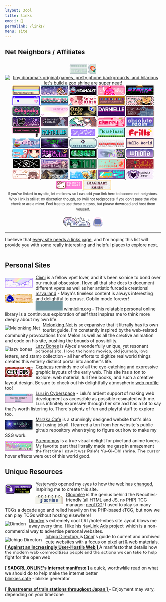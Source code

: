 ```yaml
---
layout: 3col
title: links
emoji: 🔗
permalink: /links/
menu: site
---
```


<h2>Net Neighbors / Affiliates</h2>
<div class="imgwall" style="padding: 10px 0 0 0; text-align: center;">
    <a target="_blank" href="https://pastelhello.com/">
        <img src="/graphics/linkout/pastelhell.gif" title="Pastel Hell and I are full of the same early web pixel site nostalgia. Robyn's lovingly curated Neopets resources, pixel clique memberships, and original pixel art are a true delight.">
    </a>
    <a target="_blank" href="https://tinydiorama.neocities.org/">
        <img src="https://tinydiorama.com/images/tinydiorama-button.gif" title="tiny diorama's original games, pretty phone backgrounds, and hilarious let's build a zoo shrine are super neat!">
    </a>
    <a target="_blank" href="https://themby.neocities.org/">
        <img src="/graphics/linkout/themby.png" title="Themby is run by Louie, a fellow postcard and D&D enthusiast. Check out their pleasing and chill site!">
    </a>
    <a target="_blank" href="https://artwork.neocities.org/">
        <img src="/graphics/linkout/artworkbuttonbambi.gif" title="Artwork has a lot of pixels, graphics, shrines, and art for you to enjoy. They are also a member of my pixel club!">
    </a>
    <a target="_blank" href="https://neonaut.neocities.org">
        <img src="/graphics/linkout/neonaut.png" title="Neonaut">
    </a>
    <a target="_blank" href="https://hillhouse.neocities.org/">
        <img src="/graphics/linkout/hillhouse.png" title="Hillhouse">
    </a>
    <a target="_blank" href="https://starfighter.neocities.org/">
        <img src="/graphics/linkout/starfighter.gif" title="Starfighter">
    </a>
    <a target="_blank" href="https://nenrikido.neocities.org/">
        <img src="/graphics/linkout/nenrikido.gif" title="nenrikido">
    </a>
    <a target="_blank" href="https://www.thefrugalgamer.net/">
        <img src="/graphics/linkout/frugalgamer_button4.png" title="The Frugal Gamer contains a dollmaker, original music, game logs, web material, photoshop brushes, and more.">
    </a>
    <a target="_blank" href="https://sugarblush.neocities.org/">
        <img src="/graphics/linkout/sugarblush.png" title="SugarBlush">
    </a>
    <a target="_blank" href="https://xandra.cc/">
        <img src="/graphics/linkout/xandra.png" title="Museum of Alexandra">
    </a>
    <a target="_blank" href="https://bisuko.neocities.org/">
        <img src="/graphics/linkout/tigercarnival.png" title="Tiger Carnival">
    </a>
    <a target="_blank" href="https://cobyzaby.neocities.org/" title="cobyzaby">
        <img src="/graphics/linkout/cobyzabybutton.gif">
    </a>
    <a target="_blank" href="https://daintyeco.neocities.org/" title="daintyeco">
        <img src="/graphics/linkout/daintyeco.gif">
    </a>
    <a target="_blank" href="https://onio.cafe/" title="Onio Café - a truly delightful personal site with a focus on community chat. Don't miss Onio's interesting and well-written thought posts!">
        <img src="/graphics/linkout/oniocafe.gif">
    </a>
    <a target="_blank" href="https://darnielle.me/" title="darnielle.me">
        <img src="/graphics/linkout/darnielle.gif">
    </a>
    <a target="_blank" href="https://ashtreelane.neocities.org/" title="ash tree lane">
        <img src="/graphics/linkout/ashtreelane.gif">
    </a>
    <a target="_blank" href="https://doqmeat.neocities.org/" title="doqmeat">
        <img src="/graphics/linkout/doqmeat.png">
    </a>
    <a target="_blank" href="https://jasm1nii.neocities.org/" title="jasmine's journal">
        <img src="/graphics/linkout/jasmines-journal-button.png">
    </a>
    <a target="_blank" href="https://sakana.neocities.org/" title="sakana">
        <img src="/graphics/linkout/sakana.png">
    </a>
    <a target="_blank" href="https://cherrywaves.neocities.org">
        <img src="/graphics/linkout/cherrywaves.gif" title="cherry waves">
    </a>
    <a target="_blank" href="https://theabsoluterealm.com/">
        <img src="/graphics/linkout/theabsolutelrealm.gif" title="the absolute realm">
    </a>
    <a target="_blank" href="https://pinkvampyr.leprd.space/">
        <img src="/graphics/linkout/pinkvampyr.gif" title="pinkvampyr">
    </a>
    <a target="_blank" href="https://paintkiller.neocities.org/">
        <img src="/graphics/linkout/paintkiller.gif" title="paintkiller">
    </a>
    <a target="_blank" href="https://justfluffingaround.neocities.org/">
        <img src="/graphics/linkout/justfluffingaroundbutton.png" title="Just Fluffing Around">
    </a>
    <a target="_blank" href="https://floral-tears.neocities.org/"><img src="/graphics/linkout/floral-tears-button.gif" title="Floral Tears"></a>
    <a href="https://fri11s.neocities.org" target="_blank">
        <span style="clip:rect(0 0 0 0);clip-path:inset(50%);height:1px;overflow:hidden;position:absolute;white-space:nowrap;width:1px;" >Frills' internet emporium</span>
        <style>@keyframes fri11sl{0%{fill:hsl(255,70%,70%)}10%{fill:hsl(330,100%,40%)}50%{fill:hsl(10,100%,50%)}60%{fill:hsl(51,100%,50%)}80%{fill:hsl(153,100%,40%)}100%{fill:hsl(204,100%,50%)}}.frillsl-tx{fill: hsl(330, 70%, 70%)}@media (prefers-reduced-motion: no-preference){.frillsl-tx{animation: fri11sl 10s 0s infinite forwards alternate}}</style>
        <svg xmlns="http://www.w3.org/2000/svg" width="88" height="31" aria-hidden="true"><path fill="#fff0f5" d="M83 0H5a5 5 0 0 0-5 5v21a5 5 0 0 0 5 5h78a5 5 0 0 0 5-5V5a5 5 0 0 0-5-5Z"/><path class="frillsl-tx" d="M23.8 17c.5.3.7.8.7 1.6 0 1-.4 1.7-1.2 2-1 .4-2.2.5-3.4.5h-4.2v1.8c0 2.1-.8 3.2-2.5 3.2-1.4 0-2.5-.8-3.3-2.4-.8-1.5-1.2-4-1.2-7.4 0-2 .4-3.9 1.3-5.5 1.6-3 5-5 8.4-5.1 2.8-.2 6.8 1 6.8 4.3s-3.2 3.4-5.7 3.4c-1.7 0-4.1.7-4.1 2.7h3.7c1.5 0 3.4 0 4.7.9Zm6 9.1c-1.2 0-2-.7-2.5-2.2-.7-2.8-1-6.1-.4-9 .3-1.6 1.1-2.8 2.7-2.8 1 0 2 .4 2.2 1.4a4 4 0 0 1 1.7-.8c1.4-.4 2.8-.4 4.1.2 1.4.6 2.8 2.3 2.1 3.9-.4.9-1.2 1.4-2.2 1.4-1.7 0-2.8-1-4.2.5-1.2 1.2-.8 3.3-.9 4.8 0 1.5-1 2.6-2.6 2.6Zm14-14.1c-2 0-3.3-1.8-3.3-3.6 0-2 1.5-3.5 3.4-3.5 2 0 3.4 1.6 3.4 3.5S45.7 12 43.8 12Zm0 14.1c-1.6 0-2.3-1.2-2.4-2.7-.3-2.5-.3-5 0-7.4.2-1.4 1-2.5 2.5-2.5s2.3 1.3 2.5 2.7c.3 2.5.3 5 0 7.4-.3 1.5-.9 2.5-2.6 2.5Zm8.4 0c-2.3 0-3-2.4-3.2-4.3a58 58 0 0 1 0-11.6c.2-2 .8-4.5 3.2-4.5 2.4 0 3.2 3.8 3.3 4.5.3 3.8.2 7.7-.2 11.5-.1 1.8-.9 4.4-3.1 4.4Zm8.3 0c-2.3 0-3-2.4-3.2-4.3a58 58 0 0 1 0-11.6c.2-2 1-4.5 3.3-4.5 2.4 0 3 2.5 3.2 4.5.3 3.8.3 7.7-.1 11.5-.1 1.9-1 4.4-3.2 4.4Zm10 0c-1.8 0-5.6-.5-5.6-3 0-.6.2-1 .6-1.4.4-.3 1-.5 1.5-.5 1 0 1.5.8 2.3.9.6 0 .9-.7.3-1l-2.1-.9c-1.4-.8-2.7-1.8-2.6-3.5 0-1.7 1.6-3 3.1-3.7 2-.8 4.3-.7 6.4-.1 1.3.4 2.9 1.5 2.9 3 0 1.6-1.9 2.3-3.2 1.5-.4-.2-1.3-.5-1.5 0-.1.5.2.8.6.9 1.1.4 2 .9 2.7 1.4a3 3 0 0 1 1 2.4c0 1.2-.5 2.2-1.7 3-1.2.7-2.7 1-4.7 1Z"/><path fill="gold" d="M76.2 4.2a2 2 0 0 1 1.5 1.5 2 2 0 0 1 1.6-1.5V4a2 2 0 0 1-1.5-1.5h-.1A2 2 0 0 1 76.2 4c-.1 0-.1.1 0 .2ZM71 7.3a3.7 3.7 0 0 1 2.6 2.6h.3a3.7 3.7 0 0 1 2.6-2.6c.1 0 .1-.2 0-.2a3.6 3.6 0 0 1-2.6-2.7h-.3A3.7 3.7 0 0 1 71 7.1c-.1 0-.1.1 0 .2ZM75.4 11.4a5.5 5.5 0 0 1 4 4h.3a5.5 5.5 0 0 1 4-4v-.3a5.5 5.5 0 0 1-4-4c0-.1-.3-.1-.4 0a5.5 5.5 0 0 1-3.9 4c-.2 0-.2.3 0 .3Z"/></svg>
    </a>
    <a target="_blank" href="https://slashdiv.neocities.org">
        <img src="/graphics/linkout/slashdiv.gif" height="31" width="88" title="slash div">
    </a>
    <a target="_blank" href="https://divergentrays.com/">
        <img src="/graphics/linkout/divergentrays.png" height="31" width="88" title="Divergent Rays">
    </a>
    <a target="_blank" href="https://abyssbloom.neocities.org/">
        <img src="/graphics/linkout/abyssbloom.png" title="Abyss Bloom">
    </a>
    <a target="_blank" href="https://screamingegg.neocities.org/">
        <img src="/graphics/linkout/screamingegg.png" title="Screaming Egg!">
    </a>
    <a target="_blank" href="https://forgettablename.neocities.org/">
        <img src="/graphics/linkout/forgettablename.gif" title="Hello World">
    </a>
    <a target="_blank" href="http://legacy.necrophantasia.com/">
        <img src="/graphics/linkout/necro.gif" title="Necrophantasia">
    </a>
    <a target="_blank" href="https://spiritcellar.neocities.org/">
        <img src="/graphics/linkout/spiritcellar_badge.gif" title="Spirit Cellar">
    </a>
    <a target="_blank" href="https://creaturefeature.neocities.org/">
        <img src="/graphics/linkout/creaturefeature.png" title="creature feature">
    </a>
    <a target="_blank" href="https://san-tagoy.online/">
        <img src="/graphics/linkout/san-tagoy.png" title="San Tagoy">
    </a>
    <a target="_blank" href="https://whiona.me/">
        <img src="/graphics/linkout/whiona_button.png" title="whiona.me">
    </a>
    <a target="_blank" href="https://leviathren.neocities.org/">
        <img src="/graphics/linkout/leviathrenbutton.gif" title="leviathren">
    </a>
    <a target="_blank" href="https://linwood.neocities.org/">
        <img src="/graphics/linkout/linwoodbutton.png" title="linwood">
    </a>
    <a target="_blank" href="https://thatoddhaystack.neocities.org/">
        <img src="/graphics/linkout/thatoddhaystack.png" title="That Odd Haystack">
    </a>
    <a target="_blank" href="https://nefritvel.neocities.org/">
        <img src="/graphics/linkout/nefritvel-animated.gif" title="nefritvel">
    </a>
    <a target="_blank" href="https://velvet-boutique.neocities.org/">
        <img src="/graphics/linkout/velvet-boutique.png" title="Velvet Boutique">
    </a>
    <a target="_blank" href="https://nonkiru.art/">
        <img src="/graphics/linkout/nonkiru_button_light.gif" title="nonkiru.art">
    </a>
    <a target="_blank" href="https://clockwooork.github.io/">
        <img src="/graphics/linkout/archive-of-tomorrow.png" title="Archive of Tomorrow">
    </a>
    <a target="_blank" href="https://angelribs.neocities.org/">
        <img src="/graphics/linkout/angelribs.png" title="A N G E L . . . R I B S">
    </a>
    <a target="_blank" href="https://gusbus.space/">
        <img src="/graphics/linkout/gusbus-88x31.png" title="GusBus Space">
    </a>
    <a target="blank" href="http://snifflebear.moe/hello">
        <img src="/graphics/linkout/snifflebearmoe.png" title="snifflebear">
    </a>
    <a target="blank" href="https://pizzacatdelights.neocities.org/">
        <img src="/graphics/linkout/Pizzacat-Delights.png" title="Pizzacat Delights">
    </a>
    <a target="blank" href="https://imaginarykarin.com/">
        <img src="/graphics/linkout/imaginary-karin.png" title="Imaginary Karin">
    </a>
</div>
<center>
    <text style="font-size: 80%;">If you've linked to my site, let me know so I can add your link here to become net neighbors. Who I link is still at my discretion though, so I will not reciprocate if you don't pass the vibe check or are a minor. Feel free to use these buttons, but please download and host them yourself.</text>
    <br>
    <br>
    <img src="/graphics/site_buttons/LostLetters88x31.gif" alt="a unicorn shaped button with blinking stars and the text: lost letters" title="88x31 pixel button">&nbsp;&nbsp;<img src="/graphics/site_buttons/LostLetters32x32.gif" alt="a pink to lavender vertical ombre fade tamagotchi with yellow text scrolling across the screen that says lost letters" title="32x32 pixel button">
</center>
<hr>
I believe that <a target="_blank" href="https://thoughts.melonking.net/thoughts/every-site-needs-a-links-page-why-linking-matters">every site needs a links page</a>, and I'm hoping this list will provide you with some really interesting and helpful places to explore next.
<br>
<br>
<h2>Personal Sites</h2>  
<a target="_blank" href="https://cinni.net/">
    <img src="/graphics/linkout/cinni_angelbutton3.gif" title="cinni net" align="left" style="margin: 10px 10px 0 0;"/>
    Cinni</a> is a fellow vpet lover, and it's been so nice to bond over our mutual obsession. I love all that she does to document different vpets as well as her artistic furcadia creations! 
<br>
<a target="_blank" href="https://maya.land/">
    <img src="/graphics/linkout/mayaland.png" title="maya.land" align="left" style="margin: 10px 10px 0 0;">
    maya.land</a> - Maya's timeless content is always interesting and delightful to peruse. Goblin mode forever!  
<br>
    <a target="_blank" href="https://winnielim.org/" title="Winnie Lim">
        <svg class="missing-button" width="88" height="31" style="fill: #769ba5; border-color:#a4c5ce;">
            <rect width="88" height="31"></rect>
            <text class="buttontext" x="42px" y="16px">Winnie Lim</text>
        </svg>
    winnielim.org</a> - This relatable personal online library is a continuous exploration of self that inspires me to think more deeply about my own life.  
<br>
<a target="_blank" href="https://melonking.net">
    <img src="https://melonking.net/images/badges/MELON-BADGE-2.GIF" title="Melonking.Net" align="left" style="margin: 10px 10px 0 0;">Melonking.Net</a> is so expansive that it literally has its own tourist guide. I'm constantly inspired by the web-related community provocations from Melon as well as all the creative animation and code on his site, pushing the bounds of possibility.  
<br>
<a target="_blank" href="https://lazybones.neocities.org/">
    <img src="https://lazybones.neocities.org/IMAGES/lazybonesicon3.png" title="lazy bones" align="left" style="margin: 10px 10px 0 0;"/>
Lazy Bones</a> is Alyce's wonderfully unique, yet resonant personal site. I love the home movies, old journals, love letters, and stamp collection - all her efforts to digitize real world things creates this entirely distinct portal into another's life.  
<br>
<a target="_blank" href="http://cepheus.xyz">
    <img src="/graphics/linkout/cepheus.gif" title="cepheus" align="left" style="margin: 10px 10px 0 0;">
    Cepheus</a> reminds me of all the eye-catching and expressive graphic layouts of the early web. This site has a ton to explore: web material, full free books, and such a creative layout design. Be sure to check out his delightfully atmospheric <a target="_blank" href="https://cepheus.neocities.org/p/">web profile</a> too!  
<br>
<a target="_blank" href="https://lu.tiny-universes.net/index2.html">
    <img src="/graphics/linkout/lu.tinyuniverse.gif" title="Lulu in Cyberspace" align="left" style="margin: 10px 10px 0 0;">
    Lulu in Cyberspace</a> - Lulu's ardent support of making web development as accessible as possible resonated with me. Lu is infinitely expressive through her site and has a lot to say that's worth listening to. There's plenty of fun and playful stuff to explore too.  
<br>
<a target="_blank" href="https://marzka.cafe/">
    <img src="/graphics/linkout/marzka_cafe_88x31.png"  title="Marzka.Cafe" align="left" style="margin: 10px 10px 0 0;">Marzka.Cafe</a> is a stunningly designed website that's also built using jekyll. I learned a ton from her website's public github repository when trying to figure out how to make my SSG work.  
<br>
<a target="_blank" href="https://palemomos.neocities.org/">
    <img src="/graphics/linkout/palemomos.gif" title="Palemomos" align="left" style="margin: 10px 10px 0 0;">
    Palemomos</a> is a true visual delight for pixel and anime lovers. My favorite part that literally made me gasp in amazement the first time I saw it was Pale's Yu-Gi-Oh! shrine. The cursor hover effects were out of this world good.
<br>
<h2>Unique Resources</h2>
<a target="_blank" href="https://yesterweb.org/">
    <img src="/graphics/linkout/yesterweb.png" title="Yesterweb" align="left" style="margin: 10px 10px 0 0;">Yesterweb</a> opened my eyes to how the web has <a target="_blank" href="https://yesterweb.org/manifesto/">changed</a>, inspiring me to create this site.  
<br>
<a target="_blank" href="https://gloomlee.neocities.org/">
    <img src="/graphics/linkout/gloomlee-button.png" title="Gloomlee" align="left" style="margin: 10px 10px 0 0;">
Gloomlee</a> is the genius behind the Neocities-friendly (all HTML and JS, no PHP) TCG manager: <a target="_blank" href="https://gloomlee.neocities.org/neotcg/neotcg.html">neoTCG</a>! I used to play so many TCGs a decade ago and relied heavily on the PHP-based eTCG, but now we can play TCGs without hosting elsewhere!  
<br>
<a target="_blank" href="https://dimden.dev/">
    <img src="https://dimden.dev/services/images/88x31.gif" title="Dimden" align="left" style="margin: 10px 10px 0 0;">Dimden</a>'s extremely cool CRT/hotel-vibes site layout blows me away every time. I like his <a target="_blank" href="https://dimden.dev/navlinkads/">NavLink Ads</a> project, which is a non-commercial way to advertise personal websites.  
<br>
<a target="_blank" href="https://cinni.net/directory/">
    <img src="https://cinni.net/directory/img/88x31.png" title="Ichigo Directory" align="left" style="margin: 10px 10px 0 0;"> Ichigo Directory
</a> is <a target="_blank" href="https://cinni.net/">Cinni</a>'s guide to current and archived cute websites with a focus on pixel art & web materials.  
<br>
<b>
    <a target="_blank" href="https://neustadt.fr/essays/against-a-user-hostile-web/">
        [ Against an Increasingly User-Hostile Web ]
    </a>
</b>
 A manifesto that details how the modern web commoditises people and the actions we can take to help fight for the open web
<br>
<br>
<b>
    <a target="_blank" href="https://sadgrl.online/cyberspace/internet-manifesto.html">
        [ SADGRL.ONLINE's Internet manifesto ]
    </a>
</b> a quick, worthwhile read on what we should do to help make the internet better
<br>
    <a target="_blank" href="https://blinkies.cafe/">blinkies.cafe</a> - blinkie generator
<br>
<br>
<b>
    <a target="_blank" href="https://trainstream.github.io/streams/">
         [ livestreams of train stations throughout Japan ]
    </a>
</b>  - Enjoyment may vary, depending on your timezone
